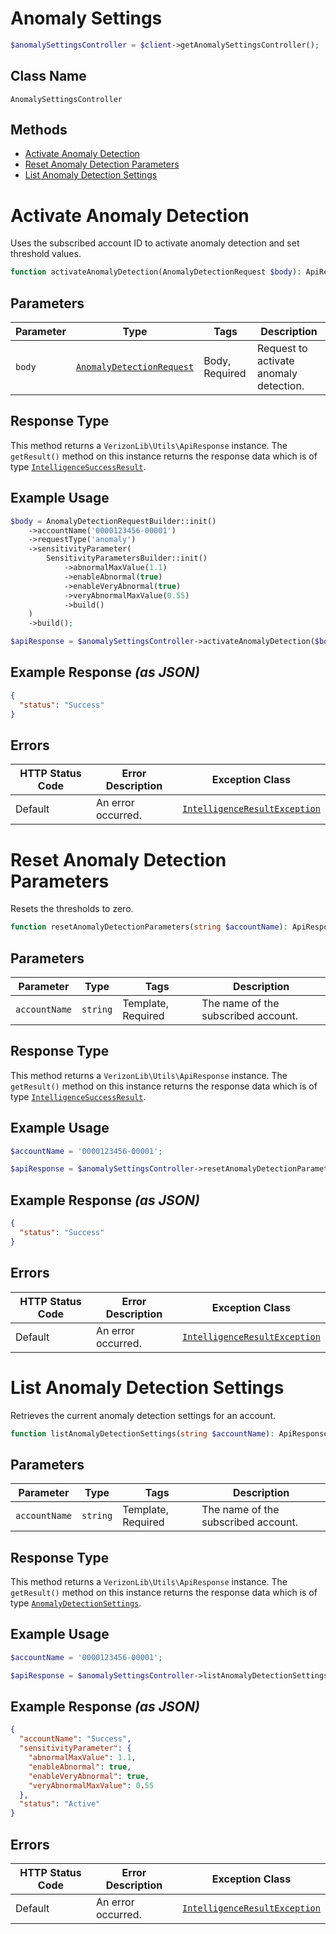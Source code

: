 # Anomaly Settings

```php
$anomalySettingsController = $client->getAnomalySettingsController();
```

## Class Name

`AnomalySettingsController`

## Methods

* [Activate Anomaly Detection](../../doc/controllers/anomaly-settings.md#activate-anomaly-detection)
* [Reset Anomaly Detection Parameters](../../doc/controllers/anomaly-settings.md#reset-anomaly-detection-parameters)
* [List Anomaly Detection Settings](../../doc/controllers/anomaly-settings.md#list-anomaly-detection-settings)


# Activate Anomaly Detection

Uses the subscribed account ID to activate anomaly detection and set threshold values.

```php
function activateAnomalyDetection(AnomalyDetectionRequest $body): ApiResponse
```

## Parameters

| Parameter | Type | Tags | Description |
|  --- | --- | --- | --- |
| `body` | [`AnomalyDetectionRequest`](../../doc/models/anomaly-detection-request.md) | Body, Required | Request to activate anomaly detection. |

## Response Type

This method returns a `VerizonLib\Utils\ApiResponse` instance. The `getResult()` method on this instance returns the response data which is of type [`IntelligenceSuccessResult`](../../doc/models/intelligence-success-result.md).

## Example Usage

```php
$body = AnomalyDetectionRequestBuilder::init()
    ->accountName('0000123456-00001')
    ->requestType('anomaly')
    ->sensitivityParameter(
        SensitivityParametersBuilder::init()
            ->abnormalMaxValue(1.1)
            ->enableAbnormal(true)
            ->enableVeryAbnormal(true)
            ->veryAbnormalMaxValue(0.55)
            ->build()
    )
    ->build();

$apiResponse = $anomalySettingsController->activateAnomalyDetection($body);
```

## Example Response *(as JSON)*

```json
{
  "status": "Success"
}
```

## Errors

| HTTP Status Code | Error Description | Exception Class |
|  --- | --- | --- |
| Default | An error occurred. | [`IntelligenceResultException`](../../doc/models/intelligence-result-exception.md) |


# Reset Anomaly Detection Parameters

Resets the thresholds to zero.

```php
function resetAnomalyDetectionParameters(string $accountName): ApiResponse
```

## Parameters

| Parameter | Type | Tags | Description |
|  --- | --- | --- | --- |
| `accountName` | `string` | Template, Required | The name of the subscribed account. |

## Response Type

This method returns a `VerizonLib\Utils\ApiResponse` instance. The `getResult()` method on this instance returns the response data which is of type [`IntelligenceSuccessResult`](../../doc/models/intelligence-success-result.md).

## Example Usage

```php
$accountName = '0000123456-00001';

$apiResponse = $anomalySettingsController->resetAnomalyDetectionParameters($accountName);
```

## Example Response *(as JSON)*

```json
{
  "status": "Success"
}
```

## Errors

| HTTP Status Code | Error Description | Exception Class |
|  --- | --- | --- |
| Default | An error occurred. | [`IntelligenceResultException`](../../doc/models/intelligence-result-exception.md) |


# List Anomaly Detection Settings

Retrieves the current anomaly detection settings for an account.

```php
function listAnomalyDetectionSettings(string $accountName): ApiResponse
```

## Parameters

| Parameter | Type | Tags | Description |
|  --- | --- | --- | --- |
| `accountName` | `string` | Template, Required | The name of the subscribed account. |

## Response Type

This method returns a `VerizonLib\Utils\ApiResponse` instance. The `getResult()` method on this instance returns the response data which is of type [`AnomalyDetectionSettings`](../../doc/models/anomaly-detection-settings.md).

## Example Usage

```php
$accountName = '0000123456-00001';

$apiResponse = $anomalySettingsController->listAnomalyDetectionSettings($accountName);
```

## Example Response *(as JSON)*

```json
{
  "accountName": "Success",
  "sensitivityParameter": {
    "abnormalMaxValue": 1.1,
    "enableAbnormal": true,
    "enableVeryAbnormal": true,
    "veryAbnormalMaxValue": 0.55
  },
  "status": "Active"
}
```

## Errors

| HTTP Status Code | Error Description | Exception Class |
|  --- | --- | --- |
| Default | An error occurred. | [`IntelligenceResultException`](../../doc/models/intelligence-result-exception.md) |

